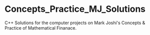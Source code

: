 # Concepts_Practice_MJ_Solutions
C++ Solutions for the computer projects on Mark Joshi's Concepts &amp; Practice of Mathematical Finanace.
